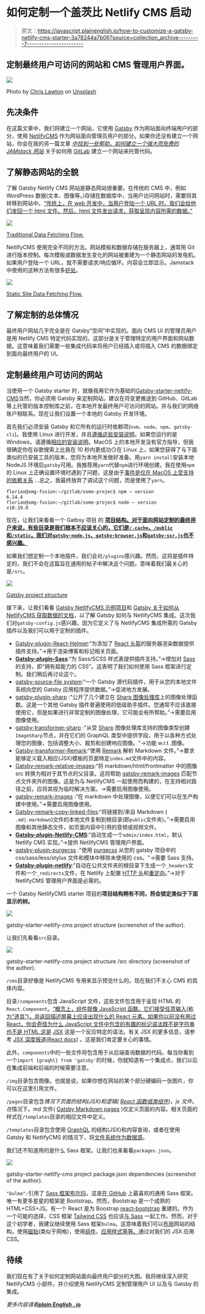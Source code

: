 # 如何定制一个盖茨比 Netlify CMS 启动

> 原文：<https://javascript.plainenglish.io/how-to-customize-a-gatsby-netlify-cms-starter-3a78244a7b06?source=collection_archive---------7----------------------->

## 定制最终用户可访问的网站和 CMS 管理用户界面。

![](img/47c0be969c3c3a7791a73a4b2947e19a.png)

Photo by [Chris Lawton](https://unsplash.com/@chrislawton?utm_source=unsplash&utm_medium=referral&utm_content=creditCopyText) on [Unsplash](https://unsplash.com/s/photos/change?utm_source=unsplash&utm_medium=referral&utm_content=creditCopyText)

## 先决条件

在这篇文章中，我们将建立一个网站，它使用 [Gatsby](https://www.gatsbyjs.com/) 作为网站面向终端用户的部分，使用 [NetlifyCMS](https://www.netlifycms.org/) 作为网站面向管理员用户的部分。如果你还没有建立一个网站，你会在我的另一篇文章 [*中找到一些帮助，如何建立一个强大而免费的 JAMstack 网站*](https://medium.com/swlh/how-to-setup-a-free-and-powerful-jamstack-website-f9638ef7d4d7) 关于如何用 [GitLab](https://gitlab.com/) 建立一个网站来托管代码。

## 了解静态网站的全貌

了解 Gatsby Netlify CMS 网站是静态网站很重要。在传统的 CMS 中，例如 WordPress 数据(文本、图像等。)存储在数据库中，当用户访问网站时，需要将其转移到网站中。[“传统上，在 web 开发中，当用户登陆一个 URL 时，我们会给他们发回一个 html 文件。然后，html 文件发出请求，获取呈现内容所需的数据。”](https://www.samanthabretous.com/blog/adding-netlify-cms-widgets-to-gatsby-js/)

![](img/de5448037d8bbcb3e194ec0094a207ca.png)

[Traditional Data Fetching Flow.](https://www.samanthabretous.com/img/adding-additional-widgets/traditional-data-fetching-flow.png)

NetlifyCMS 使用完全不同的方法。网站模板和数据存储在服务器上，通常用 Git 进行版本控制。每次模板或数据发生变化的网站被重建为一个静态网站的发电机。如果用户登陆一个 URL，就不需要请求/响应循环。内容会立即显示。Jamstack 中使用的这种方法有很多[好处](https://jamstack.org/why-jamstack/)。

![](img/297984104b2bf865e0b1d4bfc11b6aa8.png)

[Static Site Data Fetching Flow.](https://www.samanthabretous.com/img/adding-additional-widgets/static-site-generator-flow.png)

## 了解定制的总体情况

最终用户网站几乎完全是在 Gatsby“空间”中实现的。面向 CMS UI 的管理员用户是用 Netlify CMS 特定代码实现的。这部分是关于管理特定的用户界面和网站数据。这意味着我们需要一些集成代码来将用户已经插入或将插入 CMS 的数据绑定到面向最终用户的 UI。

## 定制最终用户可访问的网站

当使用一个 Gatsby starter 时，就像我用它作为基础的[Gatsby-starter-neltify-CMS](https://github.com/netlify-templates/gatsby-starter-netlify-cms)当然，你必须用 Gatsby 来定制网站。建议在将变更推送到 GitHub、GitLab 等上托管的版本控制库之前，在本地开发最终用户可访问的网站。并与我们的网络账户相联系。现在让我们设置一个本地的 Gatsby 开发环境。

首先我们必须安装 Gatsby 和它所有的运行时依赖项(`nvm`、`node`、`npm`、`gatsby-cli`)。我使用 Linux 进行开发，并且[遵循这些安装说明](https://www.gatsbyjs.com/docs/how-to/local-development/gatsby-on-linux/)。如果您运行的是 Windows，请遵循[相应的安装说明](https://www.gatsbyjs.com/docs/how-to/local-development/gatsby-on-windows/)。MacOS 上的本地开发没有官方指导，但我很确定你在谷歌搜索上比我在 10 秒内更成功😏在 Linux 上，如果您获得了与下面类似的已安装工具的版本，您将为本地开发做好准备。用`yarn install`安装本地 NodeJS 环境后`gatsby`可用。我推荐用`yarn`代替`npm`进行环境创建。我在使用`npm`的 Linux 上正确设置环境时遇到了问题，这是由于[事件是仅在 MacOS 上受支持的依赖关系](https://stackoverflow.com/questions/46929196/how-to-solve-npm-install-throwing-fsevents-warning-on-non-mac-os) …总之，我最终放弃了调试这个问题，而是使用了`yarn`。

```
florian@xmg-fusion:~/gitlab/some-projec$ npm — version
6.14.4
florian@xmg-fusion:~/gitlab/some-projec$ node — version
v10.19.0
```

现在，让我们来看看一个 Gatbsy 项目 的 [**项目结构。对于面向网站定制的最终用户来说，有些目录是我们根本不应该关心的，它们是`/.cache`、`/public`和`/static`。我们对`gatsby-node.js`、`gatsby-browser.js`和`gatsby-ssr.js`也不感兴趣。**](https://www.gatsbyjs.com/docs/reference/gatsby-project-structure/)

如果我们想定制一个本地插件，我们会对`/plugins`感兴趣。然而，这将是插件特定的，我们不会在这篇旨在通用的帖子中解决这个问题。意味着我们最关心的是`/src`。

![](img/417fd541a5508915d223ba02a08c9bd1.png)

[Gatsby project structure](https://www.gatsbyjs.com/docs/reference/gatsby-project-structure/)

接下来，让我们看看 [Gatsby NetlifyCMS 示例项目](https://github.com/erquhart/gatsby-netlify-cms-example)和 [Gatsby 关于如何从 NetlifyCMS 获取数据的文档](https://www.gatsbyjs.com/docs/how-to/sourcing-data/sourcing-from-netlify-cms/)，以了解 Gatsby 如何与 NetlifyCMS 集成。这次我们对`gatsby-config.js`感兴趣，因为它定义了与 NetlifyCMS 集成所需的 Gatsby 插件以及我们可以用于定制的插件。

*   [Gatsby-plugin-React-Helmet](https://www.gatsbyjs.com/plugins/gatsby-plugin-react-helmet/):“为添加了 [React 头盔](https://github.com/nfl/react-helmet)的服务器渲染数据提供插件支持。”→用于渲染博客和标记相关页面。
*   [**Gatsby-plugin-Sass**](https://www.gatsbyjs.com/plugins/gatsby-plugin-sass/):“为 Sass/SCSS 样式表提供插件支持。”→增加对 [Sass](https://sass-lang.com/) 的支持，即“拥有超能力的 CSS”。这表明了我们如何使用 Sass 框架进行定制。我们稍后再讨论这个。
*   [gatsby-source-file system](https://www.gatsbyjs.com/plugins/gatsby-source-filesystem/):“一个 Gatsby 源代码插件，用于从您的本地文件系统向您的 Gatsby 应用程序提供数据。”→促进地方发展。
*   [gatsby-plugin-sharp](https://www.gatsbyjs.com/plugins/gatsby-plugin-sharp/) :"公开了几个建立在 [Sharp 图像处理库](https://github.com/lovell/sharp)上的图像处理函数。这是一个其他 Gatsby 插件普遍使用的低级助手插件。您通常不应该直接使用它，但是如果进行非常定制的图像处理，它可能会有所帮助。”→需要启用图像使用。
*   [gatsby-transformer-sharp](https://www.gatsbyjs.com/plugins/gatsby-transformer-sharp) :"从受 [Sharp](https://github.com/lovell/sharp) 图像处理库支持的图像类型创建`ImageSharp`节点，并在它们的 GraphQL 类型中提供字段，用于以各种方式处理您的图像，包括调整大小、裁剪和创建响应图像。"→功能 w.r.t .图像。
*   [Gatsby-transformer-Remark](https://www.gatsbyjs.com/plugins/gatsby-transformer-remark/):“使用 [Remark](http://remark.js.org/) 解析 Markdown 文件。”→要求能够定义载入相应(JSX)模板的页面特定`index.md`文件中的内容。
*   [Gatsby-remark-relative-images](https://www.gatsbyjs.com/plugins/gatsby-remark-relative-images/):“将 markdown/html/frontmatter 中的图像 src 转换为相对于其节点的父目录。这将帮助 [gatsby-remark-images](https://github.com/gatsbyjs/gatsby/tree/master/packages/gatsby-remark-images) 匹配节点文件夹外的图像。这是为与 NetlifyCMS 一起使用而构建的，在支持相对路径之前，应将其视为临时解决方案。→需要启用图像使用。
*   [gatsby-remark-images](https://www.gatsbyjs.com/plugins/gatsby-remark-images/) :“在 markdown 中处理图像，以便它们可以在生产构建中使用。”→需要启用图像使用。
*   [Gatsby-remark-copy-linked-files](https://www.gatsbyjs.com/plugins/gatsby-remark-copy-linked-files/):“将链接到/来自 Markdown ( `.md|.markdown`)文件的本地文件复制到根目录(即`public`文件夹)。”→需要启用图像和其他静态文件，如页面内容中引用的音频或视频文件。
*   [**Gatsby-plugin-Netlify-CMS**](https://www.gatsbyjs.com/plugins/gatsby-plugin-netlify-cms/):“自动生成一个`admin/index.html`，默认 Netlify CMS 实现。”→提供 NetlifyCMS 管理用户界面。
*   [gatsby-plugin-purgecss](https://www.gatsbyjs.com/plugins/gatsby-plugin-purgecss/) :"使用 [purgecss](https://github.com/FullHuman/purgecss) 从您的 gatsby 项目中的 css/sass/less/stylus 文件和模块中移除未使用的 css。"→需要 Sass 支持。
*   [**Gatsby-plugin-netlify**](https://www.gatsbyjs.com/plugins/gatsby-plugin-netlify/):“自动在公共文件夹的根目录下生成一个`_headers`文件和一个`_redirects`文件，在 Netlify 上配置 [HTTP 头](https://www.netlify.com/docs/headers-and-basic-auth/)和[重定向](https://www.netlify.com/docs/redirects/)。”→对于 NetlifyCMS 管理用户界面是必需的。

一个 Gatsby NetlifyCMS starter 项目的**项目结构稍有不同，将会锁定类似于下面显示的树。**

![](img/02e28287db25508d5bc24517d3008378.png)

gatsby-starter-netlify-cms project structure (screenshot of the author).

让我们先看看`src`目录。

![](img/2862b6a2f2d44a90503cb42d8e324165.png)

gatsby-starter-netlify-cms project structure /src directory (screenshot of the author).

`/cms`目录好像是 NetlifyCMS 专用来显示预览什么的。现在我们不关心 CMS 的具体内容。

目录`/components`包含 JavaScript 文件，这些文件包含用于呈现 HTML 的`React.Component`。[“概念上，组件就像 JavaScript 函数。它们接受任意输入(称为“道具”)，并返回描述屏幕上应该出现什么的 React 元素。如果你以前没有用过 React，你会奇怪为什么 JavaScript 文件中包含的有趣的标记语法既不是字符串也不是 HTML 这是](https://reactjs.org/docs/components-and-props.html) [JSX](https://reactjs.org/docs/introducing-jsx.html) 这是一个反应特定的语法。有关 JSX 的更多信息，请参考 [JSX 深度报道(React docs)](https://reactjs.org/docs/jsx-in-depth.html) 。这是我们肯定要关心的事情。

此外，`components`中的一些文件将包含用于从后端查询数据的代码。每当你看到一个`import {graqhl} from 'gatsby'`的时候，你就知道有一个集成点，我们以后在集成前端和后端的时候需要注意。

`/img`目录包含图像。也就是说，如果你想在网站的某个部分硬编码一张图片，你可以在这里引用文件。

`/pages`目录包含*情况下页面的结构(JSX)和逻辑( [React 函数或类组件](https://reactjs.org/docs/components-and-props.html))。js 文件。在*情况下。md 文件( [Gatsby Markdown pages](https://www.gatsbyjs.com/docs/how-to/routing/adding-markdown-pages/) )仅定义页面的内容。相关页面的样式在`/templates`目录的相应文件中定义。

`/templates`目录包含使用 [GraphQL](https://www.gatsbyjs.com/docs/why-gatsby-uses-graphql/) 的结构(JSX)和内容查询，或者在使用 Gatsby 和 NetlifyCMS 的情况下，将[文件系统作为数据源](https://www.gatsbyjs.com/docs/how-to/sourcing-data/sourcing-from-the-filesystem/)。

我们还不知道用的是什么 Sass 框架。让我们也来看看`packages.json`。

![](img/0397c45a01637d98f18df8215e4fe371.png)

gatsby-starter-netlify-cms project package.json dependencies (screenshot of the author).

`"bulma":`引用了 [Sass 框架布尔玛](https://bulma.io/)，这是[在 GitHub](https://github.com/troxler/awesome-css-frameworks#general-purpose) 上最喜欢的通用 Sass 框架。唯一有更多星星的框架是 Bootstrap。然而，Bootstrap 是一个成熟的 HTML+CSS+JS。有一个 React 是为 Boostrap [react-bootstrap](https://github.com/react-bootstrap/react-bootstrap) 重建的。作为一个可能的选择，CSS 框架 [Tailwind CSS](https://tailwindcss.com/) 也应该[与 Sass](https://tailwindcss.com/docs/using-with-preprocessors#sass) 一起工作。然而，对于这个初学者，我建议继续使用 Sass 框架`bulma`。这意味着我们可以[布局](https://bulma.io/documentation/layout/)网站的结构，使用[磁贴](https://bulma.io/documentation/layout/tiles/)(类似于网格)，使用[组件](https://bulma.io/documentation/components/)，[应用样式等等。](https://bulma.io/documentation/overview/)通过对我们的 JSX 应用 CSS。

## 待续

我们现在有了关于如何定制网站面向最终用户部分的大图。我将继续深入研究 NetlifyCMS 小部件，并介绍使用 NetlifyCMS 定制管理用户 UI 以及与 Gatsby 的集成。

*更多内容请看*[***plain English . io***](https://plainenglish.io/)